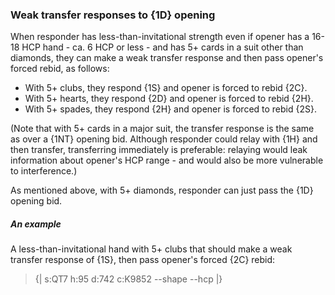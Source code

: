 ### <a name="Weak_transfer_responses_to_1D_opening"> Weak transfer responses to {1D} opening

When responder has less-than-invitational strength even if opener has a 16-18 HCP hand - ca. 6 HCP or less - and has 5+ cards in a suit other than diamonds, they can make a weak transfer response and then pass opener's forced rebid, as follows:

- With 5+ clubs, they respond {1S} and opener is forced to rebid {2C}.
- With 5+ hearts, they respond {2D} and opener is forced to rebid {2H}.
- With 5+ spades, they respond {2H} and opener is forced to rebid {2S}.

(Note that with 5+ cards in a major suit, the transfer response is the same as over a {1NT} opening bid. Although responder could relay with {1H} and then transfer, transferring immediately is preferable: relaying would leak information about opener's HCP range - and would also be more vulnerable to interference.)

As mentioned above, with 5+ diamonds, responder can just pass the {1D} opening bid.

##### An example

A less-than-invitational hand with 5+ clubs that should make a weak transfer response of {1S}, then pass opener's forced {2C} rebid:

> {| s:QT7 h:95 d:742 c:K9852 --shape --hcp |}
